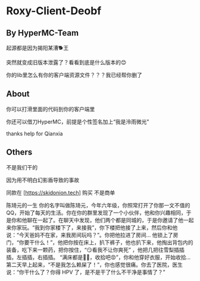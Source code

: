 # Roxy-Client-Deobf
## By HyperMC-Team
起源都是因为揭阳某漕🐕王

突然就变成旧版本泄露了？看看到底是什么版本的😊

你的lib里怎么有你的客户端资源文件？？？我已经帮你删了

## About
你可以打滑里面的代码到你的客户端里

你还可以借刀HyperMC，前提是个性签名加上“我是泠雨微光”

thanks help for Qianxia

## Others
不是我们干的

因为用不明白幻影盾导致的事故

同款在 [https://skidonion.tech] 购买 不是商单


陈琦元的一生
你的名字叫做陈琦元，今年六年级，你照常打开了你那一文不值的 QQ，开始了每天的生活。你在你的群里发现了一个小伙伴，他和你兴趣相同，于是你和他聊在一起了。在聊天中发现，他们两个都是同城的，于是你邀请了他一起来你家玩。“我到你家楼下了，来接我”，你下楼把他接了上来，然后你和他说：“今天爸妈不在家，来我房间玩吗？”。你把他拉进了房间…
他锁上了房门，“你要干什么！”，他把你按在床上，扒下裤子，他也扒下来，他掏出背包内的装备，吃下来一颗药，把你按住，“😏看我不让你爽死” ，他把几把往雪梨插插插，左插插，右插插。
“满床都是🤦‍♂️，收拾吧😡”，你和他穿好衣服，开始收拾…
第二天早上起来，“不是我怎么赖屎了！”，你也感觉很痛。你去了医院，医生说：“你干什么了？你得 HPV 了，是不是干了什么不干净是事情了？”